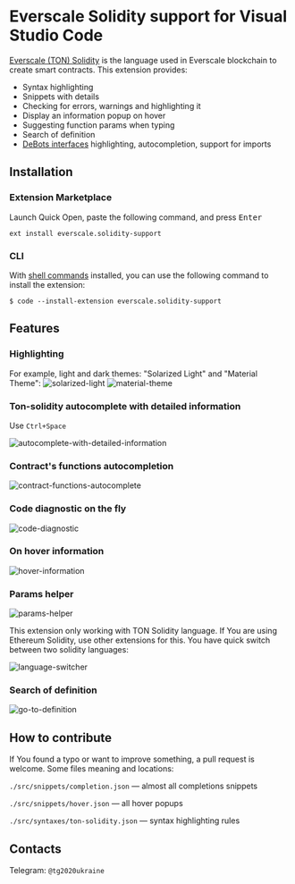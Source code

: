 # Everscale Solidity support for Visual Studio Code

[Everscale (TON) Solidity](https://github.com/tonlabs/TON-Solidity-Compiler/blob/master/API.md) is the language used in Everscale blockchain to create smart contracts. This extension provides:

* Syntax highlighting
* Snippets with details
* Checking for errors, warnings and highlighting it
* Display an information popup on hover
* Suggesting function params when typing
* Search of definition
* [DeBots interfaces](https://github.com/tonlabs/DeBot-IS-consortium) highlighting, autocompletion, support for imports

## Installation

### Extension Marketplace

Launch Quick Open, paste the following command, and press <kbd>Enter</kbd>

`ext install everscale.solidity-support`

### CLI

With [shell commands](https://code.visualstudio.com/docs/editor/command-line) installed, you can use the following command to install the extension:

`$ code --install-extension everscale.solidity-support`

## Features

### Highlighting

For example, light and dark themes: "Solarized Light" and "Material Theme":
![solarized-light](https://user-images.githubusercontent.com/26024499/138431546-a7ddef6a-8a6b-4f85-b166-bc2a84517a0e.png) ![material-theme](https://user-images.githubusercontent.com/26024499/138431539-3f96068f-ea6c-47be-ab80-b7b49e7b6bf1.png)

### Ton-solidity autocomplete with detailed information

Use ```Ctrl+Space```

![autocomplete-with-detailed-information](https://user-images.githubusercontent.com/26024499/138431513-3a1880b8-5eb0-4e27-a854-f258c4bd5c90.gif)

### Contract's functions autocompletion

![contract-functions-autocomplete](https://user-images.githubusercontent.com/26024499/138431524-463b2c0d-fb50-462a-ad0f-b3a59c021245.gif)

### Code diagnostic on the fly

![code-diagnostic](https://user-images.githubusercontent.com/26024499/138431522-86109d28-eec1-4a31-b522-c322c1ab60f5.gif)

### On hover information

![hover-information](https://user-images.githubusercontent.com/26024499/138431525-98347356-0530-436e-9daa-f302ce7c4445.gif)

### Params helper

![params-helper](https://user-images.githubusercontent.com/26024499/138431543-9a5e5fc6-6e2d-41f4-b580-8c69283418a2.gif)

This extension only working with TON Solidity language. If You are using Ethereum Solidity, use other extensions for this.
You have quick switch between two solidity languages:

![language-switcher](https://user-images.githubusercontent.com/26024499/138431534-41d648c2-6770-44eb-a523-2404cf481015.gif)

### Search of definition

![go-to-definition](https://user-images.githubusercontent.com/26024499/153705051-cf890bdc-2250-4278-a299-21d00452475f.gif)

## How to contribute

If You found a typo or want to improve something, a pull request is welcome.
Some files meaning and locations:

```./src/snippets/completion.json``` — almost all completions snippets

```./src/snippets/hover.json``` — all hover popups

```./src/syntaxes/ton-solidity.json``` — syntax highlighting rules

## Contacts

Telegram: ```@tg2020ukraine```
